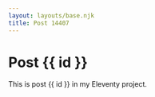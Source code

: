 ```yaml
---
layout: layouts/base.njk
title: Post 14407
---
```


# Post {{ id }}

This is post {{ id }} in my Eleventy project.
